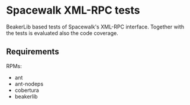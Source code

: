 Spacewalk XML-RPC tests
=======================

BeakerLib based tests of Spacewalk's XML-RPC interface. Together with the tests
is evaluated also the code coverage.

Requirements
------------

RPMs:

* ant
* ant-nodeps
* cobertura
* beakerlib

